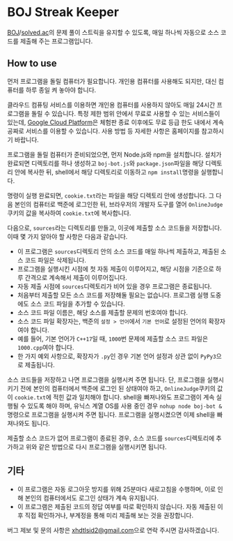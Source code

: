 # BOJ Streak Keeper

[BOJ](https://www.acmicpc.net/)/[solved.ac](https://solved.ac/)의 문제 풀이 스트릭을 유지할 수 있도록, 매일 하나씩 자동으로 소스 코드를 제출해 주는 프로그램입니다.

## How to use

먼저 프로그램을 돌릴 컴퓨터가 필요합니다. 개인용 컴퓨터를 사용해도 되지만, 대신 컴퓨터를 하루 종일 켜 놓아야 합니다.

클라우드 컴퓨팅 서비스를 이용하면 개인용 컴퓨터를 사용하지 않아도 매일 24시간 프로그램을 돌릴 수 있습니다. 특정 제한 범위 안에서 무료로 사용할 수 있는 서비스들이 있는데, [Google Cloud Platform](https://cloud.google.com/)은 체험판 종료 이후에도 무료 등급 한도 내에서 계속 공짜로 서비스를 이용할 수 있습니다. 사용 방법 등 자세한 사항은 홈페이지를 참고하시기 바랍니다.

프로그램을 돌릴 컴퓨터가 준비되었으면, 먼저 Node.js와 npm을 설치합니다. 설치가 완료되면 디렉토리를 하나 생성하고 `boj-bot.js`와 `package.json`파일을 해당 디렉토리 안에 복사한 뒤, shell에서 해당 디렉토리로 이동하고 `npm install`명령을 실행합니다.

명령이 실행 완료되면, `cookie.txt`라는 파일을 해당 디렉토리 안에 생성합니다. 그 다음 본인의 컴퓨터로 백준에 로그인한 뒤, 브라우저의 개발자 도구를 열어 `OnlineJudge`쿠키의 값을 복사하여 `cookie.txt`에 복사합니다.

다음으로, `sources`라는 디렉토리를 만들고, 이곳에 제출할 소스 코드들을 저장합니다. 이때 몇 가지 알아야 할 사항은 다음과 같습니다.
<ul>
    <li>이 프로그램은 <code>sources</code>디렉토리 안의 소스 코드를 매일 하나씩 제출하고, 제출된 소스 코드 파일은 삭제됩니다.</li>
    <li>프로그램을 실행시킨 시점에 첫 자동 제출이 이루어지고, 해당 시점을 기준으로 하루 간격으로 계속해서 제출이 이루어집니다.</li>
    <li>자동 제출 시점에 <code>sources</code>디렉토리가 비어 있을 경우 프로그램은 종료됩니다.</li>
    <li>처음부터 제출할 모든 소스 코드를 저장해둘 필요는 없습니다. 프로그램 실행 도중에도 소스 코드 파일을 추가할 수 있습니다.</li>
    <li>소스 코드 파일 이름은, 해당 소스를 제출할 문제의 번호여야 합니다.</li>
    <li>소스 코드 파일 확장자는, 백준의 <code>설정 > 언어</code>에서 <code>기본 언어</code>로 설정된 언어의 확장자여야 합니다.</li>
    <li>예를 들어, 기본 언어가 <code>C++17</code>일 때, <code>1000</code>번 문제에 제출할 소스 코드 파일은 <code>1000.cpp</code>여야 합니다.</li>
    <li>한 가지 예외 사항으로, 확장자가 <code>.py</code>인 경우 기본 언어 설정과 상관 없이 <code>PyPy3</code>으로 제출됩니다.</li>
</ul>

소스 코드들을 저장하고 나면 프로그램을 실행시켜 주면 됩니다. 단, 프로그램을 실행시키기 전에 본인의 컴퓨터에서 백준에 로그인 된 상태여야 하고, `OnlineJudge`쿠키의 값이 `cookie.txt`에 적힌 값과 일치해야 합니다. shell을 빠져나와도 프로그램이 계속 실행될 수 있도록 해야 하며, 유닉스 계열 OS를 사용 중인 경우 `nohup node boj-bot &`명령으로 프로그램을 실행시켜 주면 됩니다. 프로그램을 실행시켰으면 이제 shell을 빠져나와도 됩니다.

제출할 소스 코드가 없어 프로그램이 종료된 경우, 소스 코드를 `sources`디렉토리에 추가하고 위와 같은 방법으로 다시 프로그램을 실행시키면 됩니다.

## 기타

<ul>
    <li>이 프로그램은 자동 로그아웃 방지를 위해 25분마다 새로고침을 수행하며, 이로 인해 본인의 컴퓨터에서도 로그인 상태가 계속 유지됩니다.</li>
    <li>이 프로그램은 제출된 코드의 정답 여부를 따로 확인하지 않습니다. 자동 제출된 이후 직접 확인하거나, 부계정을 통해 미리 제출해 보는 것을 권장합니다.</li>
</ul>

버그 제보 및 문의 사항은 [xhdtlsid2@gmail.com](mailto:xhdtlsid2@gmail.com)으로 연락 주시면 감사하겠습니다.